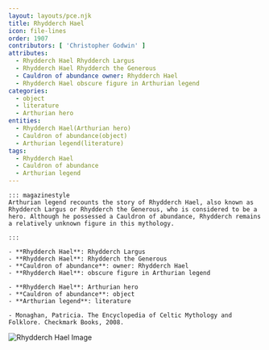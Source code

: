 ```yaml
---
layout: layouts/pce.njk
title: Rhydderch Hael
icon: file-lines
order: 1907
contributors: [ 'Christopher Godwin' ]
attributes:
  - Rhydderch Hael Rhydderch Largus
  - Rhydderch Hael Rhydderch the Generous
  - Cauldron of abundance owner: Rhydderch Hael
  - Rhydderch Hael obscure figure in Arthurian legend
categories:
  - object
  - literature
  - Arthurian hero
entities:
  - Rhydderch Hael(Arthurian hero)
  - Cauldron of abundance(object)
  - Arthurian legend(literature)
tags:
  - Rhydderch Hael
  - Cauldron of abundance
  - Arthurian legend
---
```

``` tab [group1:Info]
::: magazinestyle
Arthurian legend recounts the story of Rhydderch Hael, also known as Rhydderch Largus or Rhydderch the Generous, who is considered to be a hero. Although he possessed a Cauldron of abundance, Rhydderch remains a relatively unknown figure in this mythology.

:::
```
``` tab [group1:Attributes]
- **Rhydderch Hael**: Rhydderch Largus
- **Rhydderch Hael**: Rhydderch the Generous
- **Cauldron of abundance**: owner: Rhydderch Hael
- **Rhydderch Hael**: obscure figure in Arthurian legend
```
``` tab [group1:Entities]
- **Rhydderch Hael**: Arthurian hero
- **Cauldron of abundance**: object
- **Arthurian legend**: literature
```
``` tab [group1:Sources]
- Monaghan, Patricia. The Encyclopedia of Celtic Mythology and Folklore. Checkmark Books, 2008.
```
![Rhydderch Hael Image](https://upload.wikimedia.org/wikipedia/commons/thumb/4/47/Clochoderick_Logan_stone.JPG/1200px-Clochoderick_Logan_stone.JPG)
